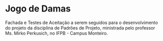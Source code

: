 # Jogo de Damas
Fachada e Testes de Aceitação a serem seguidos para o desenvolvimento do projeto da disciplina de Padrões de Projeto, ministrada pelo professor Ms. Mirko Perkusich, no IFPB - Campus Monteiro.
